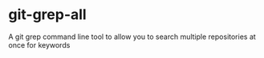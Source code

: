 # git-grep-all
A git grep command line tool to allow you to search multiple repositories at once for keywords
